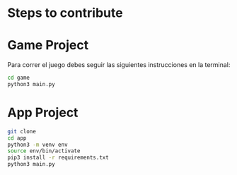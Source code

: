 # Steps to contribute
# Game Project
Para correr el juego debes seguir las siguientes instrucciones en la terminal: 
```sh
cd game
python3 main.py
```
# App Project
```sh
git clone
cd app
python3 -m venv env
source env/bin/activate
pip3 install -r requirements.txt
python3 main.py
```